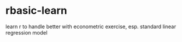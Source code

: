 # rbasic-learn
learn r to handle better with econometric exercise, esp. standard linear regression model
